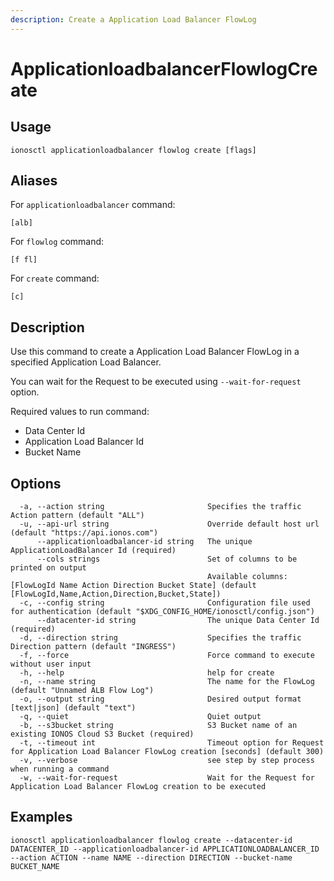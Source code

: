 ```yaml
---
description: Create a Application Load Balancer FlowLog
---
```


# ApplicationloadbalancerFlowlogCreate

## Usage

```text
ionosctl applicationloadbalancer flowlog create [flags]
```

## Aliases

For `applicationloadbalancer` command:

```text
[alb]
```

For `flowlog` command:

```text
[f fl]
```

For `create` command:

```text
[c]
```

## Description

Use this command to create a Application Load Balancer FlowLog in a specified Application Load Balancer.

You can wait for the Request to be executed using `--wait-for-request` option.

Required values to run command:

* Data Center Id
* Application Load Balancer Id
* Bucket Name

## Options

```text
  -a, --action string                       Specifies the traffic Action pattern (default "ALL")
  -u, --api-url string                      Override default host url (default "https://api.ionos.com")
      --applicationloadbalancer-id string   The unique ApplicationLoadBalancer Id (required)
      --cols strings                        Set of columns to be printed on output 
                                            Available columns: [FlowLogId Name Action Direction Bucket State] (default [FlowLogId,Name,Action,Direction,Bucket,State])
  -c, --config string                       Configuration file used for authentication (default "$XDG_CONFIG_HOME/ionosctl/config.json")
      --datacenter-id string                The unique Data Center Id (required)
  -d, --direction string                    Specifies the traffic Direction pattern (default "INGRESS")
  -f, --force                               Force command to execute without user input
  -h, --help                                help for create
  -n, --name string                         The name for the FlowLog (default "Unnamed ALB Flow Log")
  -o, --output string                       Desired output format [text|json] (default "text")
  -q, --quiet                               Quiet output
  -b, --s3bucket string                     S3 Bucket name of an existing IONOS Cloud S3 Bucket (required)
  -t, --timeout int                         Timeout option for Request for Application Load Balancer FlowLog creation [seconds] (default 300)
  -v, --verbose                             see step by step process when running a command
  -w, --wait-for-request                    Wait for the Request for Application Load Balancer FlowLog creation to be executed
```

## Examples

```text
ionosctl applicationloadbalancer flowlog create --datacenter-id DATACENTER_ID --applicationloadbalancer-id APPLICATIONLOADBALANCER_ID --action ACTION --name NAME --direction DIRECTION --bucket-name BUCKET_NAME
```

